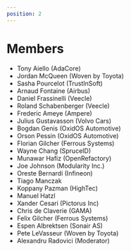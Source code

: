 ```yaml
---
position: 2
---
```

# Members

- Tony Aiello (AdaCore)
- Jordan McQueen (Woven by Toyota)
- Sasha Pourcelot (TrustInSoft)
- Arnaud Fontaine (Airbus)
- Daniel Frassinelli (Veecle)
- Roland Schabenberger (Veecle)
- Frederic Ameye (Ampere)
- Julius Gustavasson (Volvo Cars)
- Bogdan Genis (OxidOS Automotive)
- Orson Pessin (OxidOS Automotive)
- Florian Gilcher (Ferrous Systems)
- Wayne Chang (SpruceID)
- Munawar Hafiz (OpenRefactory)
- Joe Johnson (Modularity Inc.)
- Oreste Bernardi (Infineon)
- Tiago Manczak
- Koppany Pazman (HighTec)
- Manuel Hatzl
- Xander Cesari (Pictorus Inc)
- Chris de Claverie (GAMA)
- Felix Gilcher (Ferrous Systems)
- Espen Albrektsen (Sonair AS)
- Pete LeVasseur (Woven by Toyota)
- Alexandru Radovici (Moderator)
